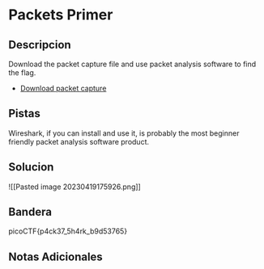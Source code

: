 # Packets Primer

## Descripcion
Download the packet capture file and use packet analysis software to find the flag.

-   [Download packet capture](https://artifacts.picoctf.net/c/195/network-dump.flag.pcap)

## Pistas
Wireshark, if you can install and use it, is probably the most beginner friendly packet analysis software product.

## Solucion 
![[Pasted image 20230419175926.png]]
## Bandera
picoCTF{p4ck37_5h4rk_b9d53765}

## Notas Adicionales 

